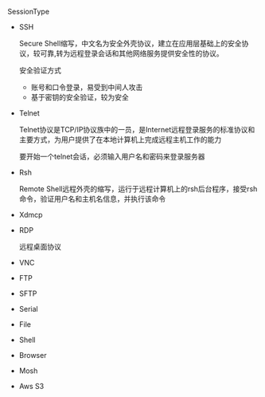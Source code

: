 SessionType

- SSH

  Secure Shell缩写，中文名为安全外壳协议，建立在应用层基础上的安全协议，较可靠,转为远程登录会话和其他网络服务提供安全性的协议。

  安全验证方式

  - 账号和口令登录，易受到中间人攻击
  - 基于密钥的安全验证，较为安全

- Telnet

  Telnet协议是TCP/IP协议族中的一员，是Internet远程登录服务的标准协议和主要方式，为用户提供了在本地计算机上完成远程主机工作的能力

  要开始一个telnet会话，必须输入用户名和密码来登录服务器

- Rsh

  Remote Shell远程外壳的缩写，运行于远程计算机上的rsh后台程序，接受rsh命令，验证用户名和主机名信息，并执行该命令

- Xdmcp

- RDP

  远程桌面协议

- VNC

- FTP

- SFTP

- Serial

- File

- Shell

- Browser

- Mosh

- Aws S3
